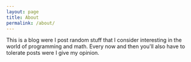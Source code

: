 ```yaml
---
layout: page
title: About
permalink: /about/
---
```


This is a blog were I post random stuff that I consider interesting in the world of programming and math. Every now and then you'll also have to tolerate posts were I give my opinion.

